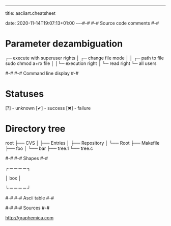 ---
title: asciiart.cheatsheet

date: 2020-11-14T19:07:13+01:00
---#-#
#-# Source code comments
#-#

# Parameter dezambiguation

 ┌─ execute with superuser rights
 │     ┌─ change file mode
 │     │         ┌─ path to file
sudo chmod a+rx file
           │ │└─ execution right
           │ └─ read right
           └─ all users



#-#
#-# Command line display
#-#

# Statuses

[?] - unknown
[✔] - success
[✖] - failure


# Directory tree

root
├── CVS
│   ├── Entries
│   ├── Repository
│   └── Root
├── Makefile
├── foo
│   └── bar
├── tree.1
└── tree.c


#-#
#-# Shapes
#-#

┌ ─ ─ ─ ─ ┐

│   box   │

└ ─ ─ ─ ─ ┘



#-#
#-# Ascii table
#-#




#-#
#-# Sources
#-#

http://graphemica.com



